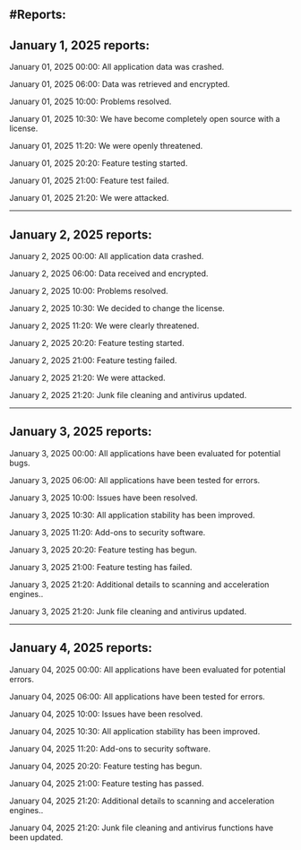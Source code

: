 #Reports:
--------------------------------------------------------
January 1, 2025 reports:
--------------------------------------------------------

January 01, 2025 00:00: All application data was crashed.

January 01, 2025 06:00: Data was retrieved and encrypted.

January 01, 2025 10:00: Problems resolved.

January 01, 2025 10:30: We have become completely open source with a license.

January 01, 2025 11:20: We were openly threatened.

January 01, 2025 20:20: Feature testing started.

January 01, 2025 21:00: Feature test failed.

January 01, 2025 21:20: We were attacked.

---------------------------------------------------
January 2, 2025 reports:
---------------------------------------------------

January 2, 2025 00:00: All application data crashed.

January 2, 2025 06:00: Data received and encrypted.

January 2, 2025 10:00: Problems resolved.

January 2, 2025 10:30: We decided to change the license.

January 2, 2025 11:20: We were clearly threatened.

January 2, 2025 20:20: Feature testing started.

January 2, 2025 21:00: Feature testing failed.

January 2, 2025 21:20: We were attacked.

January 2, 2025 21:20: Junk file cleaning and antivirus updated.

---------------------------------------------------
January 3, 2025 reports:
---------------------------------------------------

January 3, 2025 00:00: All applications have been evaluated for potential bugs.

January 3, 2025 06:00: All applications have been tested for errors.

January 3, 2025 10:00: Issues have been resolved.

January 3, 2025 10:30: All application stability has been improved.

January 3, 2025 11:20: Add-ons to security software.

January 3, 2025 20:20: Feature testing has begun.

January 3, 2025 21:00: Feature testing has failed.

January 3, 2025 21:20: Additional details to scanning and acceleration engines..

January 3, 2025 21:20: Junk file cleaning and antivirus updated.

---------------------------------------------------
January 4, 2025 reports:
---------------------------------------------------

January 04, 2025 00:00: All applications have been evaluated for potential errors.

January 04, 2025 06:00: All applications have been tested for errors.

January 04, 2025 10:00: Issues have been resolved.

January 04, 2025 10:30: All application stability has been improved.

January 04, 2025 11:20: Add-ons to security software.

January 04, 2025 20:20: Feature testing has begun.

January 04, 2025 21:00: Feature testing has passed.

January 04, 2025 21:20: Additional details to scanning and acceleration engines..

January 04, 2025 21:20: Junk file cleaning and antivirus functions have been updated.



